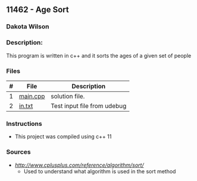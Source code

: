 ## 11462 - Age Sort
### Dakota Wilson 
### Description:

This program is written in c++ and it sorts the ages of a given set of people

### Files

|   #   | File                       | Description                                                |
| :---: | -------------------------- | ---------------------------------------------------------- |
|   1   | [main.cpp](./main.cpp)     | solution file.                                             |
|   2   | [in.txt](./in.txt)         | Test input file from udebug                                |

### Instructions

- This project was compiled using c++ 11

### Sources

- *http://www.cplusplus.com/reference/algorithm/sort/*
    - Used to understand what algorithm is used in the sort method

